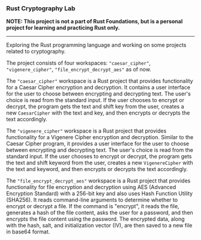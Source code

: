 ### Rust Cryptography Lab

**NOTE: This project is not a part of Rust Foundations, but is a personal project for learning and practicing Rust only.**
___
Exploring the Rust programming language and working on some projects related to cryptography.

The project consists of four workspaces: `"caesar_cipher"`, `"vigenere_cipher"`, `"file_encrypt_decrypt_aes"` as of now.

The `"caesar_cipher"` workspace is a Rust project that provides functionality for a Caesar Cipher encryption and
decryption. It contains a user interface for the user to choose between encrypting and decrypting text. The user's
choice is read from the standard input. If the user chooses to encrypt or decrypt, the program gets the text and shift
key from the user, creates a new `CaesarCipher` with the text and key, and then encrypts or decrypts the text
accordingly.

The `"vigenere_cipher"` workspace is a Rust project that provides functionality for a Vigenere Cipher encryption and
decryption. Similar to the Caesar Cipher program, it provides a user interface for the user to choose between encrypting
and decrypting text. The user's choice is read from the standard input. If the user chooses to encrypt or decrypt, the
program gets the text and shift keyword from the user, creates a new `VigenereCipher` with the text and keyword, and
then encrypts or decrypts the text accordingly.

The `"file_encrypt_decrypt_aes"` workspace is a Rust project that provides functionality for file encryption and
decryption using AES (Advanced Encryption Standard) with a 256-bit key and also uses Hash Function Utility (SHA256). It reads
command-line arguments to determine whether to encrypt or decrypt a file. If the command is "encrypt", it reads the
file, generates a hash of the file
content, asks the user for a password, and then encrypts the file content using the password. The encrypted data, along
with the hash, salt, and initialization vector (IV), are then saved to a new file in base64 format.
